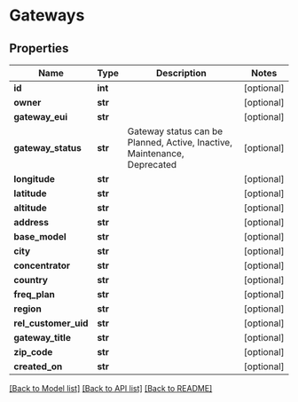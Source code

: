 # Gateways

## Properties
Name | Type | Description | Notes
------------ | ------------- | ------------- | -------------
**id** | **int** |  | [optional] 
**owner** | **str** |  | [optional] 
**gateway_eui** | **str** |  | [optional] 
**gateway_status** | **str** | Gateway status can be Planned, Active, Inactive, Maintenance, Deprecated | [optional] 
**longitude** | **str** |  | [optional] 
**latitude** | **str** |  | [optional] 
**altitude** | **str** |  | [optional] 
**address** | **str** |  | [optional] 
**base_model** | **str** |  | [optional] 
**city** | **str** |  | [optional] 
**concentrator** | **str** |  | [optional] 
**country** | **str** |  | [optional] 
**freq_plan** | **str** |  | [optional] 
**region** | **str** |  | [optional] 
**rel_customer_uid** | **str** |  | [optional] 
**gateway_title** | **str** |  | [optional] 
**zip_code** | **str** |  | [optional] 
**created_on** | **str** |  | [optional] 

[[Back to Model list]](../README.md#documentation-for-models) [[Back to API list]](../README.md#documentation-for-api-endpoints) [[Back to README]](../README.md)


